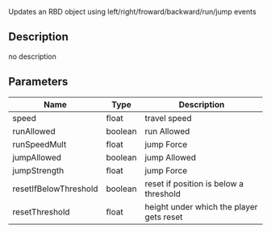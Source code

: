 Updates an RBD object using left/right/froward/backward/run/jump events



## Description
no description
## Parameters

<table>
<thead>
	<tr>
		<th>Name</th>
		<th>Type</th>
		<th>Description</th>
	</tr>
</thead>
<tr>
	<td>speed</td>
	<td><div class='bg-yellow-800 px-2 py-px text-white rounded-sm'>float</div></td>
	<td>travel speed</td>
</tr>
<tr>
	<td>runAllowed</td>
	<td><div class='bg-emerald-800 px-2 py-px text-white rounded-sm'>boolean</div></td>
	<td>run Allowed</td>
</tr>
<tr>
	<td>runSpeedMult</td>
	<td><div class='bg-yellow-800 px-2 py-px text-white rounded-sm'>float</div></td>
	<td>jump Force</td>
</tr>
<tr>
	<td>jumpAllowed</td>
	<td><div class='bg-emerald-800 px-2 py-px text-white rounded-sm'>boolean</div></td>
	<td>jump Allowed</td>
</tr>
<tr>
	<td>jumpStrength</td>
	<td><div class='bg-yellow-800 px-2 py-px text-white rounded-sm'>float</div></td>
	<td>jump Force</td>
</tr>
<tr>
	<td>resetIfBelowThreshold</td>
	<td><div class='bg-emerald-800 px-2 py-px text-white rounded-sm'>boolean</div></td>
	<td>reset if position is below a threshold</td>
</tr>
<tr>
	<td>resetThreshold</td>
	<td><div class='bg-yellow-800 px-2 py-px text-white rounded-sm'>float</div></td>
	<td>height under which the player gets reset</td>
</tr>
</table>